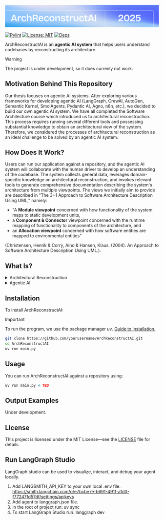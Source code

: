 ![Header](docs/img/cover.png)

[![Pylint](https://github.com/simonskodt/arch-reconstruct-ai/actions/workflows/pylint.yml/badge.svg?branch=main)](https://github.com/simonskodt/arch-reconstruct-ai/actions/workflows/pylint.yml)
[![License: MIT](https://cdn.prod.website-files.com/5e0f1144930a8bc8aace526c/65dd9eb5aaca434fac4f1c34_License-MIT-blue.svg)](/LICENSE)
[![Deps](https://cdn.prod.website-files.com/5e0f1144930a8bc8aace526c/65dd9eb5aaca434fac4f1c9e_Deps-Up--to--date-brightgreen.svg)]()

ArchReconstructAI is an **agentic AI system** that helps users understand codebases by reconstructing its architecture.

> [!WARNING]
> The project is under development, so it does currenly not work.

## Motivation Behind This Repository

Our thesis focuses on agentic AI systems. After exploring various frameworks for developing agentic AI (LangGraph, CrewAI, AutoGen, Semantic Kernel, SmolAgents, Pydantic AI, Agno, n8n, etc.), we decided to build our own agentic AI system. We have all completed the Software Architecture course which introduced us to architectural reconstruction. This process requires running several different tools and possessing substantial knowledge to obtain an architectural view of the system. Therefore, we considered the processes of architectural reconstruction as an ideal challenge to be solved by an agentic AI system.

## How Does It Work?

Users can run our application against a repository, and the agentic AI system will collaborate with the human driver to develop an understanding of the codebase. The system collects general data, leverages domain-specific knowledge on architectural reconstruction, and invokes relevant tools to generate comprehensive documentation describing the system's architecture from multiple viewpoints. The views we initially aim to provide are described in "The 3+1 Approach to Software Architecture Description Using UML," namely:

- "A **Module viewpoint** concerned with how functionality of the system maps
to static development units,
- a **Component & Connector** viewpoint concerned with the runtime mapping
of functionality to components of the architecture, and
- an **Allocation viewpoint** concerned with how software entities are mapped
to environmental entities"

(Christensen, Henrik & Corry, Aino & Hansen, Klaus. (2004). An Approach to Software Architecture Description Using UML.).

## What Is?

<details>
    <summary>Architectural Reconstruction</summary>
    Architectural reconstruction is the process of recovering, documenting, and understanding the architectural design of an existing software system. This technique helps developers comprehend how different components of a codebase interact with each other by recreating architectural models from source code and other artifacts.
</details>

<details>
    <summary>Agentic AI</summary>
    Agentic AI refers to artificial intelligence systems that act as agents with some degree of autonomy, purpose-directedness, and the ability to perform tasks on behalf of users.
    Microsoft defines it as:
    <blockquote>
    AI Agents are <b>systems</b> that enable <b>Large Language Models (LLMs)</b> to <b>perform actions</b> by extending their capabilities by giving LLMs <b>access to tools</b> and <b>knowledge</b>.
    </blockquote>
</details>

## Installation

To install ArchReconstructAI:

> [!IMPORTANT]
> To run the program, we use the package manager *uv*. [Guide to installation.](https://github.com/astral-sh/uv)

```bash
git clone https://github.com/yourusername/ArchReconstructAI.git
cd ArchReconstructAI
uv run main.py
```

## Usage

You can run ArchReconstructAI against a repository using:

```bash
uv run main.py # TBD
```

## Output Examples

Under development.

## License

This project is licensed under the MIT License—see the [LICENSE](LICENSE) file for details.


## Run LangGraph Studio
LangGraph studio can be used to visualize, interact, and debug your agent locally.
1. Add LANGSMITH_API_KEY to your own local .env file. https://smith.langchain.com/o/e7bcbe7e-b691-491f-a1d0-f77247fd57df/settings/apikeys
2. Add agent to langgraph.json file. 
3. In the root of project run: uv sync
4. To start LangGraph Studio run: langgraph dev
